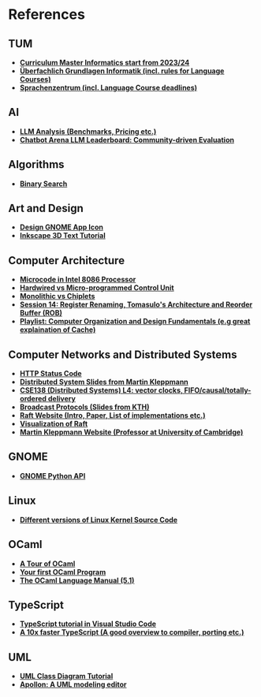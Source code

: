 # References

## TUM

- **[Curriculum Master Informatics start from 2023/24](https://campus.tum.de/tumonline/pl/ui/$ctx/wbstpcs.showSpoTree?pStStudiumNr=&pStpStpNr=5217)**
- **[Überfachlich Grundlagen Informatik (incl. rules for Language Courses)](https://www.cit.tum.de/cit/studium/studierende/ueberfachliche-grundlagen/)**
- **[Sprachenzentrum (incl. Language Course deadlines)](https://www.sprachenzentrum.tum.de)**

## AI

- **[LLM Analysis (Benchmarks, Pricing etc.)](https://artificialanalysis.ai/)**
- **[Chatbot Arena LLM Leaderboard: Community-driven Evaluation](https://lmarena.ai)**

## Algorithms

- **[Binary Search](https://www.tutorialspoint.com/data_structures_algorithms/binary_search_algorithm.htm)**

## Art and Design

- **[Design GNOME App Icon](https://blogs.gnome.org/tbernard/2019/12/30/designing-an-icon-for-your-app/)**
- **[Inkscape 3D Text Tutorial](https://www.youtube.com/watch?app=desktop&v=FcwoFAqHXv0)**

## Computer Architecture

- **[Microcode in Intel 8086 Processor](https://www.righto.com/2022/11/how-8086-processors-microcode-engine.html)**
- **[Hardwired vs Micro-programmed Control Unit](https://www.geeksforgeeks.org/computer-organization-hardwired-vs-micro-programmed-control-unit/)**
- **[Monolithic vs Chiplets](https://www.researchgate.net/figure/Monolithic-Dieleft-vs-Chipletsright_fig4_376192917)**
- **[Session 14: Register Renaming, Tomasulo's Architecture and Reorder Buffer (ROB)](https://www.youtube.com/watch?v=gm54xjD8_Kk)**
- **[Playlist: Computer Organization and Design Fundamentals (e.g great explaination of Cache)](https://www.youtube.com/watch?v=2jfoLxQXq3Y&list=PLxfrSxK7P38X7XfG4X8Y9cdOURvC7ObMF)**

## Computer Networks and Distributed Systems

- **[HTTP Status Code](https://http.cat)**
- **[Distributed System Slides from Martin Kleppmann](https://www.cl.cam.ac.uk/teaching/2122/ConcDisSys/dist-sys-notes.pdf)**
- **[CSE138 (Distributed Systems) L4: vector clocks, FIFO/causal/totally-ordered delivery](https://www.youtube.com/watch?v=5BHizc7BPyE)**
- **[Broadcast Protocols (Slides from KTH)](https://courses.edx.org/asset-v1:KTHx+ID2203.1x+2016T3+type@asset+block/Lecture_6_Causal_Broadcast.pdf)**
- **[Raft Website (Intro, Paper, List of implementations etc.)](https://raft.github.io/)**
- **[Visualization of Raft](https://thesecretlivesofdata.com/raft/)**
- **[Martin Kleppmann Website (Professor at University of Cambridge)](https://martin.kleppmann.com/)**

## GNOME

- **[GNOME Python API](https://amolenaar.pages.gitlab.gnome.org/pygobject-docs/)**

## Linux

- **[Different versions of Linux Kernel Source Code](https://elixir.bootlin.com/linux/v6.11.8/source)**

## OCaml

- **[A Tour of OCaml](https://ocaml.org/docs/tour-of-ocaml#tour-of-ocaml)**
- **[Your first OCaml Program](https://ocaml.org/docs/your-first-program)**
- **[The OCaml Language Manual (5.1)](https://v2.ocaml.org/releases/5.1/htmlman/index.html)**

## TypeScript

- **[TypeScript tutorial in Visual Studio Code](https://code.visualstudio.com/docs/typescript/typescript-tutorial)**
- **[A 10x faster TypeScript (A good overview to compiler, porting etc.)](https://www.youtube.com/watch?v=pNlq-EVld70)**

## UML

- **[UML Class Diagram Tutorial](https://www.visual-paradigm.com/guide/uml-unified-modeling-language/uml-class-diagram-tutorial/)**
- **[Apollon: A UML modeling editor](https://apollon.ase.in.tum.de/)**
